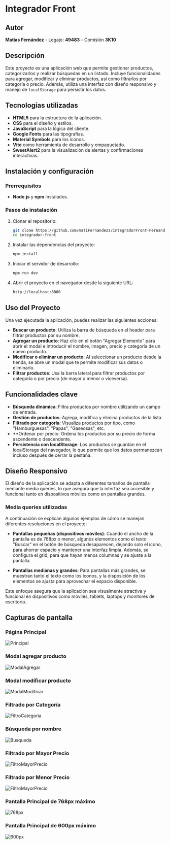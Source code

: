 # Integrador Front

## Autor

**Matias Fernández** - Legajo: **49483** - Comisión **3K10**

## Descripción
Este proyecto es una aplicación web que permite gestionar productos, categorizarlos y realizar búsquedas en un listado. Incluye funcionalidades para agregar, modificar y eliminar productos, así como filtrarlos por categoría o precio. Además, utiliza una interfaz con diseño responsivo y manejo de `localStorage` para persistir los datos.

## Tecnologías utilizadas
- **HTML5** para la estructura de la aplicación.
- **CSS** para el diseño y estilos.
- **JavaScript** para la lógica del cliente.
- **Google Fonts** para las tipografías.
- **Material Symbols** para los íconos.
- **Vite** como herramienta de desarrollo y empaquetado.
- **SweetAlert2** para la visualización de alertas y confirmaciones interactivas.

## Instalación y configuración

### Prerrequisitos
- **Node.js** y **npm** instalados.

### Pasos de instalación
1. Clonar el repositorio:
   ```bash
   git clone https://github.com/matiFernandezz/IntegradorFront-Fernandez.git
   cd integrador-front
    ```
2. Instalar las dependencias del proyecto: 
    ```bash
    npm install
    ```
3. Iniciar el servidor de desarrollo:
    ```bash
    npm run dev
    ```
4. Abrir el proyecto en el navegador desde la siguiente URL: 
    ```bash
    http://localhost:8000
    ```
## Uso del Proyecto 
Una vez ejecutada la aplicación, puedes realizar las siguientes acciones:

- **Buscar un producto**: Utiliza la barra de búsqueda en el header para filtrar productos por su nombre.
- **Agregar un producto**: Haz clic en el botón "Agregar Elemento" para abrir el modal e introducir el nombre, imagen, precio y categoría de un nuevo producto.
- **Modificar o eliminar un producto**: Al seleccionar un producto desde la tienda, se abre un modal que te permite modificar sus datos o eliminarlo.
- **Filtrar productos**: Usa la barra lateral para filtrar productos por categoría o por precio (de mayor a menor o viceversa).

## Funcionalidades clave 
- **Búsqueda dinámica**: Filtra productos por nombre utilizando un campo de entrada.
- **Gestión de productos**: Agrega, modifica y elimina productos de la lista.
- **Filtrado por categoría**: Visualiza productos por tipo, como "Hamburguesas", "Papas", "Gaseosas", etc.
- **Ordenar por precio: Ordena los productos por su precio de forma ascendente o descendente.
- **Persistencia con localStorage**: Los productos se guardan en el localStorage del navegador, lo que permite que los datos permanezcan incluso después de cerrar la pestaña.

## Diseño Responsivo 
El diseño de la aplicación se adapta a diferentes tamaños de pantalla mediante media queries, lo que asegura que la interfaz sea accesible y funcional tanto en dispositivos móviles como en pantallas grandes.

### Media queries utilizadas
A continuación se explican algunos ejemplos de cómo se manejan diferentes resoluciones en el proyecto:

- **Pantallas pequeñas (dispositivos móviles)**: Cuando el ancho de la pantalla es de 768px o menor, algunos elementos como el texto "Buscar" en el botón de búsqueda desaparecen, dejando solo el ícono, para ahorrar espacio y mantener una interfaz limpia. Además, se configura el grid, para que hayan menos columnas y se ajuste a la pantalla.

- **Pantallas medianas y grandes**: Para pantallas más grandes, se muestran tanto el texto como los íconos, y la disposición de los elementos se ajusta para aprovechar el espacio disponible.

Este enfoque asegura que la aplicación sea visualmente atractiva y funcional en dispositivos como móviles, tablets, laptops y monitores de escritorio.

## Capturas de pantalla

### Página Principal
![Principal](./src/fotosFront/Principal.png)
### Modal agregar producto
![ModalAgregar](./src/fotosFront/AgregarProducto.png)
### Modal modificar producto
![ModalModificar](./src/fotosFront/modificarActivo.png)
### Filtrado por Categoría
![FiltroCategoria](./src/fotosFront/FiltradoPorCategoria.png)
### Búsqueda por nombre
![Busqueda](./src/fotosFront/BusquedaPorNombre.png)
### Filtrado por Mayor Precio
![FiltroMayorPrecio](./src/fotosFront/mayorPrecio.png)
### Filtrado por Menor Precio
![FiltroMayorPrecio](./src/fotosFront/menorPrecio.png)
### Pantalla Principal de 768px máximo
![768px](./src/fotosFront/MaxWidth768.png)
### Pantalla Principal de 600px máximo
![600px](./src/fotosFront/MaxWidth600.png)
